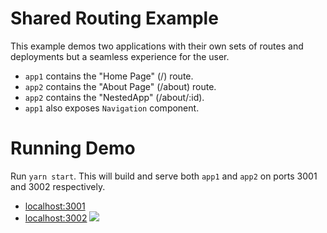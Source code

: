 # Shared Routing Example

This example demos two applications with their own sets of routes and deployments but a seamless experience for the user.

- `app1` contains the "Home Page" (/) route.
- `app2` contains the "About Page" (/about) route.
- `app2` contains the "NestedApp" (/about/:id).
- `app1` also exposes `Navigation` component.

# Running Demo

Run `yarn start`. This will build and serve both `app1` and `app2` on ports 3001 and 3002 respectively.

- [localhost:3001](http://localhost:3001/)
- [localhost:3002](http://localhost:3002/)
  <img src="https://ssl.google-analytics.com/collect?v=1&t=event&ec=email&ea=open&t=event&tid=UA-120967034-1&z=1589682154&cid=ae045149-9d17-0367-bbb0-11c41d92b411&dt=ModuleFederationExamples&dp=/email/SharedRoutes2">
